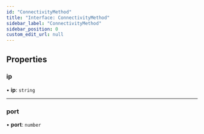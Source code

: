 ```yaml
---
id: "ConnectivityMethod"
title: "Interface: ConnectivityMethod"
sidebar_label: "ConnectivityMethod"
sidebar_position: 0
custom_edit_url: null
---
```


## Properties

### ip

• **ip**: `string`

___

### port

• **port**: `number`
